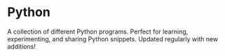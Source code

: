 # Python
A collection of different Python programs. Perfect for learning, experimenting, and sharing Python snippets. Updated regularly with new additions!
